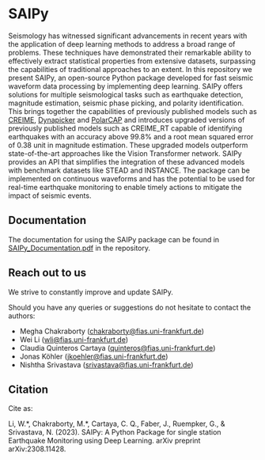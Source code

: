 # SAIPy
Seismology has witnessed significant advancements in recent years with the application of deep learning methods to address a broad range of problems. These techniques have demonstrated their remarkable ability to effectively extract statistical properties from extensive datasets, surpassing the capabilities of traditional approaches to an extent. In this repository we present SAIPy, an open-source Python package developed for fast seismic waveform data processing by implementing deep learning. SAIPy offers solutions for multiple seismological tasks such as earthquake detection, magnitude estimation, seismic phase picking, and polarity identification. This brings together the capabilities of previously published models such as [CREIME](https://agupubs.onlinelibrary.wiley.com/doi/full/10.1029/2022JB024595), [Dynapicker](https://arxiv.org/abs/2211.09539v1?trk=public_post_main-feed-card_feed-article-content) and [PolarCAP](https://www.sciencedirect.com/science/article/pii/S2666544122000247) and introduces upgraded versions of previously published models such as CREIME_RT capable of identifying earthquakes with an accuracy above 99.8% and a root mean squared error of 0.38 unit in magnitude estimation. These upgraded models outperform state-of-the-art approaches like the Vision Transformer network. SAIPy provides an API that simplifies the integration of these advanced models with benchmark datasets like STEAD and INSTANCE. The package can be implemented on continuous waveforms and has the potential to be used for real-time earthquake monitoring to enable timely actions to mitigate the impact of seismic events.

## Documentation
The documentation for using the SAIPy package can be found in [SAIPy_Documentation.pdf](https://github.com/srivastavaresearchgroup/SAIPy/blob/main/SAIPy_Documentation.pdf) in the repository.

## Reach out to us
We strive to constantly improve and update SAIPy.

Should you have any queries or suggestions do not hesitate to contact the authors:
* Megha Chakraborty (chakraborty@fias.uni-frankfurt.de)
* Wei Li (wli@fias.uni-frankfurt.de)
* Claudia Quinteros Cartaya (quinteros@fias.uni-frankfurt.de)
* Jonas Köhler (jkoehler@fias.uni-frankfurt.de)
* Nishtha Srivastava (srivastava@fias.uni-frankfurt.de)
  
## Citation
Cite as:

Li, W.\*, Chakraborty, M.\*, Cartaya, C. Q., Faber, J., Ruempker, G., & Srivastava, N. (2023). SAIPy: A Python Package for single station Earthquake Monitoring using Deep Learning. arXiv preprint arXiv:2308.11428.
